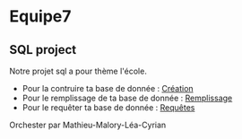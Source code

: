 # Equipe7
## SQL project

Notre projet sql a pour thème l'école.

- Pour la contruire ta base de donnée : [Création](./blob/main/scritps/crea-base.sql)
- Pour le remplissage de ta base de donnée : [Remplissage](./blob/main/scritps/filling-base.sql)
- Pour le requêter ta base de donnée : [Requêtes](./blob/main/scritps/request.sql)

Orchester par Mathieu-Malory-Léa-Cyrian